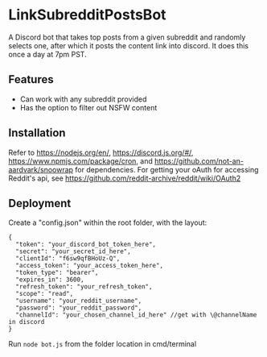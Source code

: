 # LinkSubredditPostsBot
A Discord bot that takes top posts from a given subreddit and randomly selects one, after which it posts the content link into discord. It does this once a day at 7pm PST.

## Features
* Can work with any subreddit provided
* Has the option to filter out NSFW content

## Installation

Refer to https://nodejs.org/en/, https://discord.js.org/#/, https://www.npmjs.com/package/cron, and https://github.com/not-an-aardvark/snoowrap for dependencies.  For getting your oAuth for accessing Reddit's api, see https://github.com/reddit-archive/reddit/wiki/OAuth2

## Deployment

Create a "config.json" within the root folder, with the layout:
```
{
  "token": "your_discord_bot_token_here",
  "secret": "your_secret_id_here",
  "clientId": "f6sw9qfBHoUz-Q",
  "access_token": "your_access_token_here",
  "token_type": "bearer",
  "expires_in": 3600,
  "refresh_token": "your_refresh_token",
  "scope": "read",
  "username": "your_reddit_username",
  "password": "your_reddit_password",
  "channelId": "your_chosen_channel_id_here" //get with \@channelName in discord
}
```

Run ```node bot.js``` from the folder location in cmd/terminal

